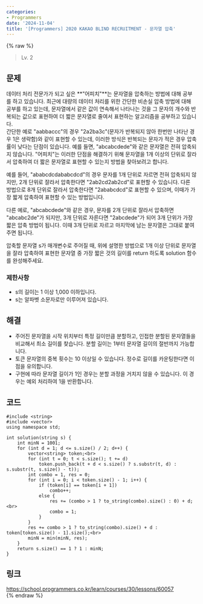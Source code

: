 ```yaml
---
categories:
- Programmers
date: '2024-11-04'
title: '[Programmers] 2020 KAKAO BLIND RECRUITMENT - 문자열 압축'
---
```


{% raw %}
> Lv. 2<br>

## 문제
데이터 처리 전문가가 되고 싶은  **"어피치"**는 문자열을 압축하는 방법에 대해 공부를 하고 있습니다. 최근에 대량의 데이터 처리를 위한 간단한 비손실 압축 방법에 대해 공부를 하고 있는데, 문자열에서 같은 값이 연속해서 나타나는 것을 그 문자의 개수와 반복되는 값으로 표현하여 더 짧은 문자열로 줄여서 표현하는 알고리즘을 공부하고 있습니다.  
간단한 예로 "aabbaccc"의 경우 "2a2ba3c"(문자가 반복되지 않아 한번만 나타난 경우 1은 생략함)와 같이 표현할 수 있는데, 이러한 방식은 반복되는 문자가 적은 경우 압축률이 낮다는 단점이 있습니다. 예를 들면, "abcabcdede"와 같은 문자열은 전혀 압축되지 않습니다. "어피치"는 이러한 단점을 해결하기 위해 문자열을 1개 이상의 단위로 잘라서 압축하여 더 짧은 문자열로 표현할 수 있는지 방법을 찾아보려고 합니다.

예를 들어, "ababcdcdababcdcd"의 경우 문자를 1개 단위로 자르면 전혀 압축되지 않지만, 2개 단위로 잘라서 압축한다면 "2ab2cd2ab2cd"로 표현할 수 있습니다. 다른 방법으로 8개 단위로 잘라서 압축한다면 "2ababcdcd"로 표현할 수 있으며, 이때가 가장 짧게 압축하여 표현할 수 있는 방법입니다.

다른 예로, "abcabcdede"와 같은 경우, 문자를 2개 단위로 잘라서 압축하면 "abcabc2de"가 되지만, 3개 단위로 자른다면 "2abcdede"가 되어 3개 단위가 가장 짧은 압축 방법이 됩니다. 이때 3개 단위로 자르고 마지막에 남는 문자열은 그대로 붙여주면 됩니다.

압축할 문자열 s가 매개변수로 주어질 때, 위에 설명한 방법으로 1개 이상 단위로 문자열을 잘라 압축하여 표현한 문자열 중 가장 짧은 것의 길이를 return 하도록 solution 함수를 완성해주세요.

### 제한사항
- s의 길이는 1 이상 1,000 이하입니다.
- s는 알파벳 소문자로만 이루어져 있습니다.

## 해결
- 주어진 문자열을 시작 위치부터 특정 길이만큼 분할하고, 인접한 분할된 문자열들을 비교해서 최소 길이를 찾습니다. 분할 길이는 1부터 문자열 길이의 절반까지 가능합니다.
- 토큰 문자열의 중복 횟수는 10 이상일 수 있습니다. 정수로 길이를 카운팅한다면 이 점을 유의합니다.
- 구현에 따라 문자열 길이가 1인 경우는 분할 과정을 거치지 않을 수 있습니다. 이 경우는 예외 처리하여 1을 반환합니다.

## 코드
```
#include <string>
#include <vector>
using namespace std;

int solution(string s) {
    int minN = 1001;
    for (int d = 1; d <= s.size() / 2; d++) {
        vector<string> token;<br>
        for (int t = 0; t < s.size(); t += d)
            token.push_back(t + d < s.size() ? s.substr(t, d) : s.substr(t, s.size() - t));
        int combo = 1, res = 0;
        for (int i = 0; i < token.size() - 1; i++) {
            if (token[i] == token[i + 1])
                combo++;
            else {
                res += (combo > 1 ? to_string(combo).size() : 0) + d;<br>
                combo = 1;
            }
        }
        res += combo > 1 ? to_string(combo).size() + d : token[token.size() - 1].size();<br>
        minN = min(minN, res);
    }
    return s.size() == 1 ? 1 : minN;
}
```

## 링크
https://school.programmers.co.kr/learn/courses/30/lessons/60057<br>
{% endraw %}